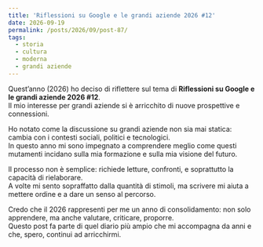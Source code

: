 ```yaml
---
title: 'Riflessioni su Google e le grandi aziende 2026 #12'
date: 2026-09-19
permalink: /posts/2026/09/post-87/
tags:
  - storia
  - cultura
  - moderna
  - grandi aziende
---
```


Quest’anno (2026) ho deciso di riflettere sul tema di **Riflessioni su Google e le grandi aziende 2026 #12**.  
Il mio interesse per grandi aziende si è arricchito di nuove prospettive e connessioni.  

Ho notato come la discussione su grandi aziende non sia mai statica: cambia con i contesti sociali, politici e tecnologici.  
In questo anno mi sono impegnato a comprendere meglio come questi mutamenti incidano sulla mia formazione e sulla mia visione del futuro.  

Il processo non è semplice: richiede letture, confronti, e soprattutto la capacità di rielaborare.  
A volte mi sento sopraffatto dalla quantità di stimoli, ma scrivere mi aiuta a mettere ordine e a dare un senso al percorso.  

Credo che il 2026 rappresenti per me un anno di consolidamento: non solo apprendere, ma anche valutare, criticare, proporre.  
Questo post fa parte di quel diario più ampio che mi accompagna da anni e che, spero, continui ad arricchirmi.  

